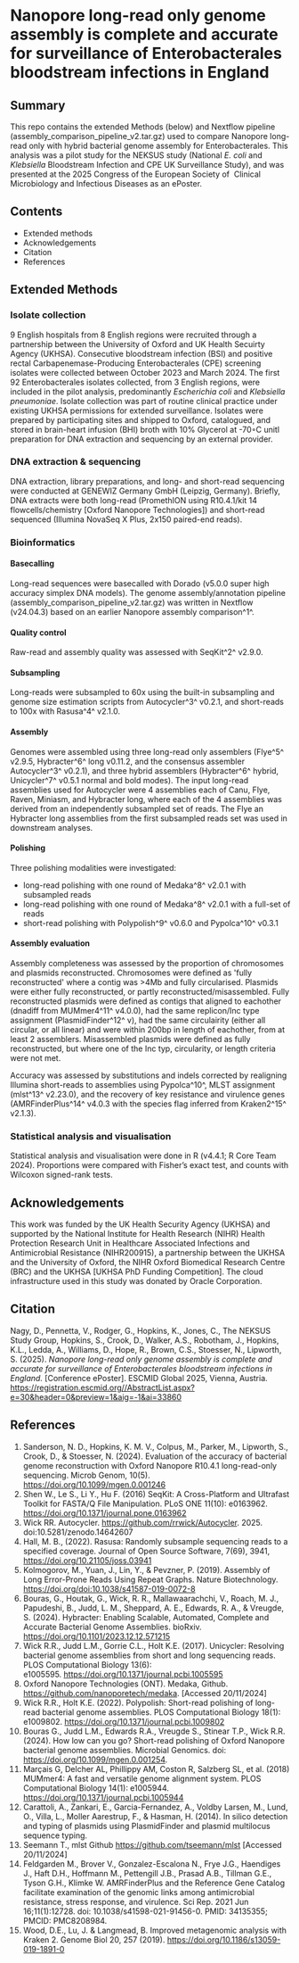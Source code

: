 # Nanopore long-read only genome assembly is complete and accurate for surveillance of Enterobacterales bloodstream infections in England

## Summary 

This repo contains the extended Methods (below) and Nextflow pipeline (assembly_comparison_pipeline_v2.tar.gz) used to compare Nanopore long-read only with hybrid bacterial genome assembly for Enterobacterales. This analysis was a pilot study for the NEKSUS study (National *E. coli* and *Klebsiella* Bloodstream Infection and CPE UK Surveillance Study), and was presented at the 2025 Congress of the European Society of  Clinical Microbiology and Infectious Diseases as an ePoster. 


## Contents
- Extended methods
- Acknowledgements
- Citation
- References
 
## Extended Methods

### Isolate collection

9 English hospitals from 8 English regions were recruited through a partnership between the University of Oxford and UK Health Secuirty Agency (UKHSA). Consecutive bloodstream infection (BSI) and positive rectal Carbapenemase-Producing Enterobacterales (CPE) screening isolates were collected between October 2023 and March 2024. The first 92 Enterobacterales isolates collected, from 3 English regions, were included in the pilot analysis, predominantly *Escherichia coli* and *Klebsiella pneumoniae*. Isolate collection was part of routine clinical practice under existing UKHSA permissions for extended surveillance. Isolates were prepared by participating sites and shipped to Oxford, catalogued, and stored in brain-heart infusion (BHI) broth with 10% Glycerol at -70◦C unitl preparation for DNA extraction and sequencing by an external provider. 

### DNA extraction & sequencing

DNA extraction, library preparations, and long- and short-read sequencing were conducted at GENEWIZ Germany GmbH (Leipzig, Germany). Briefly, DNA extracts were both long-read (PromethION using R10.4.1/kit 14 flowcells/chemistry [Oxford Nanopore Technologies]) and short-read sequenced (Illumina NovaSeq X Plus, 2x150 paired-end reads). 

### Bioinformatics 

#### Basecalling
Long-read sequences were basecalled with Dorado (v5.0.0 super high accuracy simplex DNA models). The genome assembly/annotation pipeline (assembly_comparison_pipeline_v2.tar.gz) was written in Nextflow (v24.04.3) based on an earlier Nanopore assembly comparison^1^. 

#### Quality control
Raw-read and assembly quality was assessed with SeqKit^2^ v2.9.0.

#### Subsampling
Long-reads were subsampled to 60x using the built-in subsampling and genome size estimation scripts from Autocycler^3^ v0.2.1, and short-reads to 100x with Rasusa^4^ v2.1.0. 

#### Assembly
Genomes were assembled using three long-read only assemblers (Flye^5^ v2.9.5, Hybracter^6^ long v0.11.2, and the consensus assembler Autocycler^3^ v0.2.1), and three hybrid assemblers (Hybracter^6^ hybrid, Unicycler^7^ v0.5.1 normal and bold modes). The input long-read assemblies used for Autocycler were 4 assemblies each of Canu, Flye, Raven, Miniasm, and Hybracter long, where each of the 4 assemblies was derived from an independently subsampled set of reads. The Flye an Hybracter long assemblies from the first subsampled reads set was used in downstream analyses.

#### Polishing
Three polishing modalities were investigated:
- long-read polishing with one round of Medaka^8^ v2.0.1 with subsampled reads
- long-read polishing with one round of Medaka^8^ v2.0.1 with a full-set of reads
- short-read polishing with Polypolish^9^ v0.6.0 and Pypolca^10^ v0.3.1 


#### Assembly evaluation
Assembly completeness was assessed by the proportion of chromosomes and plasmids reconstructed. Chromosomes were defined as 'fully reconstructed' where a contig was >4Mb and fully circularised. Plasmids were either fully reconstructed, or partly reconstructed/misassembled. Fully reconstructed plasmids were defined as contigs that aligned to eachother (dnadiff from MUMmer4^11^ v4.0.0), had the same replicon/Inc type assignment (PlasmidFinder^12^ v), had the same circulairity (either all circular, or all linear) and were within 200bp in length of eachother, from at least 2 assemblers. Misassembled plasmids were defined as fully reconstructed, but where one of the Inc typ, circularity, or length criteria were not met. 

Accuracy was assessed by substitutions and indels corrected by realigning Illumina short-reads to assemblies using Pypolca^10^, MLST assignment (mlst^13^ v2.23.0), and the recovery of key resistance and virulence genes (AMRFinderPlus^14^ v4.0.3 with the species flag inferred from Kraken2^15^ v2.1.3).   
  
  
### Statistical analysis and visualisation

Statistical analysis and visualisation were done in R (v4.4.1; R Core Team 2024). Proportions were compared with Fisher’s exact test, and counts with Wilcoxon signed-rank tests.




## Acknowledgements

This work was funded by the UK Health Security Agency (UKHSA) and supported by the National Institute for Health Research (NIHR) Health Protection Research Unit in Healthcare Associated Infections and Antimicrobial Resistance (NIHR200915), a partnership between the UKHSA and the University of Oxford, the NIHR Oxford Biomedical Research Centre (BRC) and the UKHSA [UKHSA PhD Funding Competition]. The cloud infrastructure used in this study was donated by Oracle Corporation.


## Citation

Nagy, D., Pennetta, V., Rodger, G., Hopkins, K., Jones, C., The NEKSUS Study Group, Hopkins, S., Crook, D., Walker, A.S., Robotham, J., Hopkins, K.L., Ledda, A., Williams, D., Hope, R., Brown, C.S., Stoesser, N., Lipworth, S. (2025). *Nanopore long-read only genome assembly is complete and accurate for surveillance of Enterobacterales bloodstream infections in England.* [Conference ePoster]. ESCMID Global 2025, Vienna, Austria. https://registration.escmid.org//AbstractList.aspx?e=30&header=0&preview=1&aig=-1&ai=33860 

## References

1. Sanderson, N. D., Hopkins, K. M. V., Colpus, M., Parker, M., Lipworth, S., Crook, D., & Stoesser, N. (2024). Evaluation of the accuracy of bacterial genome reconstruction with Oxford Nanopore R10.4.1 long-read-only sequencing. Microb Genom, 10(5). https://doi.org/10.1099/mgen.0.001246
2. Shen W., Le S., Li Y., Hu F. (2016) SeqKit: A Cross-Platform and Ultrafast Toolkit for FASTA/Q File Manipulation. PLoS ONE 11(10): e0163962. https://doi.org/10.1371/journal.pone.0163962
3. Wick RR. Autocycler. https://github.com/rrwick/Autocycler. 2025. doi:10.5281/zenodo.14642607
4. Hall, M. B., (2022). Rasusa: Randomly subsample sequencing reads to a specified coverage. Journal of Open Source Software, 7(69), 3941, https://doi.org/10.21105/joss.03941
5. Kolmogorov, M., Yuan, J., Lin, Y., & Pevzner, P. (2019). Assembly of Long Error-Prone Reads Using Repeat Graphs. Nature Biotechnology. https://doi.org/doi:10.1038/s41587-019-0072-8 
6. Bouras, G., Houtak, G., Wick, R. R., Mallawaarachchi, V., Roach, M. J., Papudeshi, B., Judd, L. M., Sheppard, A. E., Edwards, R. A., & Vreugde, S. (2024). Hybracter: Enabling Scalable, Automated, Complete and Accurate Bacterial Genome Assemblies. bioRxiv. https://doi.org/10.1101/2023.12.12.571215 
7. Wick R.R., Judd L.M., Gorrie C.L., Holt K.E. (2017). Unicycler: Resolving bacterial genome assemblies from short and long sequencing reads. PLOS Computational Biology 13(6): e1005595. https://doi.org/10.1371/journal.pcbi.1005595 
8. Oxford Nanopore Technologies (ONT). Medaka, Github. https://github.com/nanoporetech/medaka. [Accessed 20/11/2024]
9. Wick R.R., Holt K.E. (2022). Polypolish: Short-read polishing of long-read bacterial genome assemblies. PLOS Computational Biology 18(1): e1009802. https://doi.org/10.1371/journal.pcbi.1009802
10. Bouras G., Judd L.M., Edwards R.A., Vreugde S., Stinear T.P., Wick R.R. (2024). How low can you go? Short-read polishing of Oxford Nanopore bacterial genome assemblies. Microbial Genomics. doi: https://doi.org/10.1099/mgen.0.001254.
11. Marçais G, Delcher AL, Phillippy AM, Coston R, Salzberg SL, et al. (2018) MUMmer4: A fast and versatile genome alignment system. PLOS Computational Biology 14(1): e1005944. https://doi.org/10.1371/journal.pcbi.1005944
12. Carattoli, A., Zankari, E., Garcia-Fernandez, A., Voldby Larsen, M., Lund, O., Villa, L., Moller Aarestrup, F., & Hasman, H. (2014). In silico detection and typing of plasmids using PlasmidFinder and plasmid multilocus sequence typing. 
13. Seemann T., mlst Github https://github.com/tseemann/mlst [Accessed 20/11/2024]
14. Feldgarden M., Brover V., Gonzalez-Escalona N., Frye J.G., Haendiges J., Haft D.H., Hoffmann M., Pettengill J.B., Prasad A.B., Tillman G.E., Tyson G.H., Klimke W. AMRFinderPlus and the Reference Gene Catalog facilitate examination of the genomic links among antimicrobial resistance, stress response, and virulence. Sci Rep. 2021 Jun 16;11(1):12728. doi: 10.1038/s41598-021-91456-0. PMID: 34135355; PMCID: PMC8208984.
15. Wood, D.E., Lu, J. & Langmead, B. Improved metagenomic analysis with Kraken 2. Genome Biol 20, 257 (2019). https://doi.org/10.1186/s13059-019-1891-0
